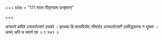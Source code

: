 +++
title = "171 माता-पितृभ्याम् उत्सृष्टम्"

+++

अन्यतरे प्रमीते ऽन्यतरोत्सर्ग उच्यते । इतरथा हि मातापित्रोर् जीवतोर् अन्यतरोत्सर्गे ऽपविद्धतास्य न युक्ता । अयम् अपि च सवर्ण एव ॥ ९.१७१ ॥